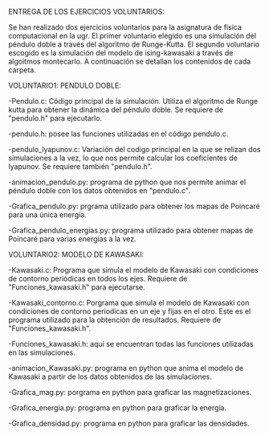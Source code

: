 
ENTREGA DE LOS EJERCICIOS VOLUNTARIOS:

Se han realizado dos ejercicios voluntarios para la asignatura de fisica computacional en la ugr. El primer voluntario elegido es una simulación del péndulo doble a través del algoritmo de Runge-Kutta.
El segundo voluntario escogido es la simulación del modelo de ising-kawasaki a través de algoitmos montecarlo.
A continuación se detallan los contenidos de cada carpeta.

VOLUNTARIO1: PENDULO DOBLE: 

  -Pendulo.c: Código principal de la simulación. Utiliza el algoritmo de Runge kutta para obtener la dinámica del péndulo doble. Se requiere de "pendulo.h" para ejecutarlo.

  -pendulo.h: posee las funciones utilizadas en el código pendulo.c.
  
  -pendulo_lyapunov.c: Variación del codigo principal en la que se relizan dos simulaciones a la vez, lo que nos permite calcular los coeficientes de lyapunov. Se requiere también "pendulo.h".
  
  -animacion_pendulo.py: programa de python que nos permíte animar el péndulo doble con los datos obtenidos en "pendulo.c".
  
  -Grafica_pendulo.py: prgrama utilizado para obtener los mapas de Poincaré para una única energía.
  
  -Grafica_pendulo_energias.py: programa utilizado para obtener mapas de Poincaré para varias energías a la vez.


VOLUNTARIO2: MODELO DE KAWASAKI:

-Kawasaki.c: Programa que simula el modelo de Kawasaki con condiciones de contorno periódicas en todos los ejes. Requiere de "Funciones_kawasaki.h" para ejecutarse.

  -Kawasaki_contorno.c: Porgrama que simula el modelo de Kawasaki con condiciones de contorno periodicas en un eje y fijas en el otro. Este es el programa utilizado para la obtención de resultados. Requiere de "Funciones_kawasaki.h".
  
  -Funciones_kawasaki.h: aquí se encuentran todas las funciones utilizadas en las simulaciones.
  
  -animacion_Kawasaki.py: programa en python que anima el modelo de Kawasaki a partir de los datos obtenidos de las simulaciones.
  
  -Grafica_mag.py: porgrama en python para graficar las magnetizaciones.
  
  -Grafica_energia.py: programa en python para graficar la energía.
  
  -Grafica_densidad.py: programa en python para graficar las densidades.
